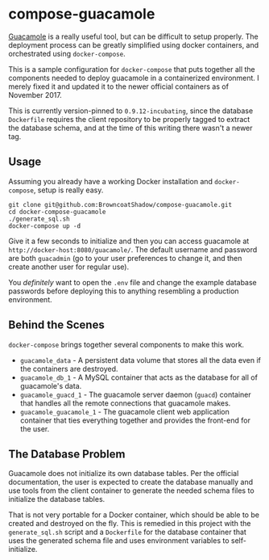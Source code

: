 # compose-guacamole

[Guacamole](https://guacamole.incubator.apache.org/) is a really useful tool,
but can be difficult to setup properly. The deployment  process can be greatly
simplified using docker containers, and orchestrated using `docker-compose`.

This is a sample configuration for `docker-compose` that puts together all the components needed to deploy guacamole in a containerized environment. I merely fixed it and updated it to the newer official containers as of November 2017.

This is currently version-pinned to `0.9.12-incubating`, since the database `Dockerfile` requires the client repository to be properly tagged to extract the database schema, and at the time of this writing there wasn't a newer tag.

## Usage

Assuming you already have a working Docker installation and `docker-compose`,
setup is really easy.

```
git clone git@github.com:BrowncoatShadow/compose-guacamole.git
cd docker-compose-guacamole
./generate_sql.sh
docker-compose up -d
```

Give it a few seconds to initialize and then you can access guacamole
at `http://docker-host:8080/guacamole/`. The default username and password are
both `guacadmin` (go to your user preferences to change it, and then create another user for regular use).

You _definitely_ want to open the `.env` file and change the example database passwords
before deploying this to anything resembling a production environment.

## Behind the Scenes

`docker-compose` brings together several components to make this work.

- `guacamole_data` - A persistent data volume that stores all the data even
  if the containers are destroyed.
- `guacamole_db_1` - A MySQL container that acts as the database for all of
  guacamole's data.
- `guacamole_guacd_1` - The guacamole server daemon (`guacd`) container that handles all the
  remote connections that guacamole makes.
- `guacamole_guacamole_1` - The guacamole client web application container that ties
  everything together and provides the front-end for the user.


## The Database Problem

Guacamole does not initialize its own database tables. Per the official
documentation, the user is expected to create the database manually and use
tools from the client container to generate the needed schema files to
initialize the database tables.

That is not very portable for a Docker container, which should be able to be
created and destroyed on the fly. This is remedied in this project with
the `generate_sql.sh` script and a `Dockerfile` for the database container that
uses the generated schema file and uses environment variables to
self-initialize.
